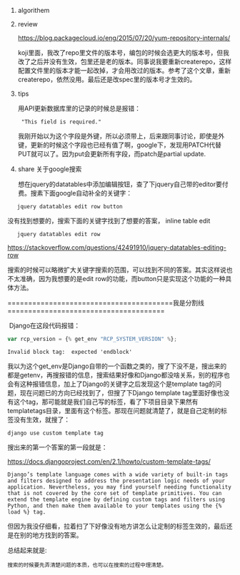 1. algorithem

2. review

   <https://blog.packagecloud.io/eng/2015/07/20/yum-repository-internals/>

   koji里面，我改了repo里文件的版本号，编包的时候会选更大的版本号，但我改了之后并没有生效，包里还是老的版本。同事说我要重新createrepo，这样配置文件里的版本才能一起改掉，才会用改过的版本。参考了这个文章，重新createrepo，依然没用。最后还是改spec里的版本号才生效的。

3. tips 

   用API更新数据库里的记录的时候总是报错：

   ```
    "This field is required."
   ```

   我刚开始以为这个字段是外键，所以必须带上，后来跟同事讨论，即使是外键，更新的时候这个字段也已经有值了啊，google下，发现用PATCH代替PUT就可以了。因为put会更新所有字段，而patch是partial update.

4. share  关于google搜索

   想在jquery的datatables中添加编辑按钮，查了下jquery自己带的editor要付费。搜素下面google自动补全的关键字：

```
   jquery datatables edit row button
```

   没有找到想要的，搜索下面的关键字找到了想要的答案， inline table edit

```
   jquery datatables edit row
```

   https://stackoverflow.com/questions/42491910/jquery-datatables-editing-row

   搜索的时候可以略微扩大关键字搜索的范围，可以找到不同的答案。其实这样说也不太准确，因为我想要的是edit row的功能，而button只是实现这个功能的一种具体方法。

========================================我是分割线======================================

​    Django在这段代码报错：

```javascript
var rcp_version = {% get_env "RCP_SYSTEM_VERSION" %};
```



```
Invalid block tag:  expected 'endblock'
```

​    我以为这个get_env是Django自带的一个函数之类的，搜了下没不是，搜出来的都是getenv，再搜报错的信息，搜索结果好像和Django都没啥关系，别的程序也会有这种报错信息，加上了Django的关键字之后发现这个是template tag的问题，现在问题已的方向已经找到了，但搜了下Django template tag里面好像也没有这个tag，那可能就是我们自己写的标签，看了下项目目录下果然有templatetags目录，里面有这个标签。那现在问题就清楚了，就是自己定制的标签没有生效，就搜了：

```
django use custom template tag
```

搜出来的第一个答案的第一段就是：

https://docs.djangoproject.com/en/2.1/howto/custom-template-tags/

```
Django’s template language comes with a wide variety of built-in tags and filters designed to address the presentation logic needs of your application. Nevertheless, you may find yourself needing functionality that is not covered by the core set of template primitives. You can extend the template engine by defining custom tags and filters using Python, and then make them available to your templates using the {% load %} tag.
```

但因为我没仔细看，拉着扫了下好像没有地方讲怎么让定制的标签生效的，最后还是在别的地方找到的答案。

总结起来就是:

```
搜索的时候要先弄清楚问题的本质，也可以在搜索的过程中理清楚。
```



​    









